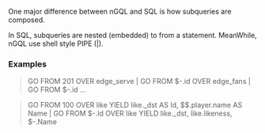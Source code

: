 
One major difference between nGQL and SQL is how subqueries are composed.

In SQL, subqueries are nested (embedded) to from a statement.
MeanWhile, nGQL use shell style PIPE (|).

### Examples

> GO FROM 201 OVER edge_serve | GO FROM $-.id OVER edge_fans | GO FROM $-.id ...

> GO FROM 100 OVER like YIELD like._dst AS Id, $$.player.name AS Name  | GO FROM $-.Id OVER like YIELD like._dst, like.likeness, $-.Name